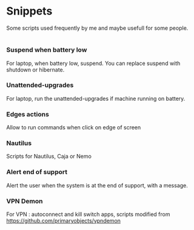 # Snippets
Some scripts used frequently by me and maybe usefull for some people.
#

### Suspend when battery low
For laptop, when battery low, suspend. You can replace suspend with shutdown or hibernate.

### Unattended-upgrades
For laptop, run the unattended-upgrades if machine running on battery.

### Edges actions
Allow to run commands when click on edge of screen

### Nautilus
Scripts for Nautilus, Caja or Nemo

### Alert end of support
Alert the user when the system is at the end of support, with a message.

### VPN Demon
For VPN : autoconnect and kill switch apps, scripts modified from https://github.com/primaryobjects/vpndemon
